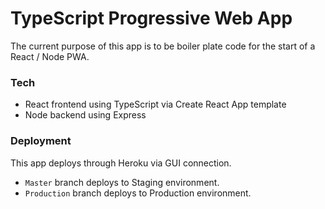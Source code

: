 # TypeScript Progressive Web App

The current purpose of this app is to be boiler plate code for the start of a React / Node PWA.

### Tech
- React frontend using TypeScript via Create React App template
- Node backend using Express

### Deployment
This app deploys through Heroku via GUI connection.
- `Master` branch deploys to Staging environment.
- `Production` branch deploys to Production environment.